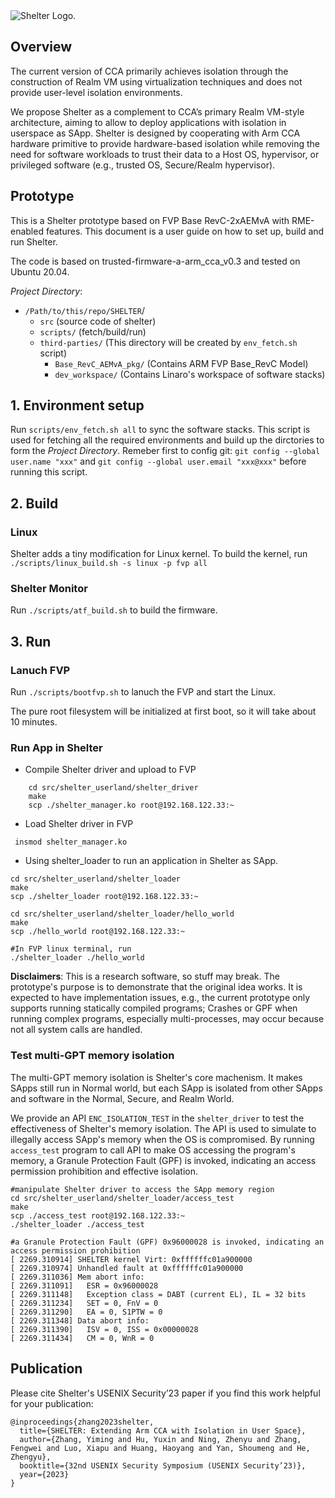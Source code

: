<picture>
    <source media="(prefers-color-scheme: light)" srcset="./figures/title.png 1x">
    <img alt="Shelter Logo." src="./figures/title.png 1x">
</picture>

## Overview

The current version of CCA primarily achieves isolation through the construction of Realm VM using virtualization techniques and does not provide user-level isolation environments.

We propose Shelter as a complement to CCA’s primary Realm VM-style architecture, aiming to allow to deploy applications with isolation in userspace as SApp. Shelter is designed by cooperating with Arm CCA hardware primitive to provide hardware-based isolation while removing the need for software workloads to trust their data to a Host OS, hypervisor, or privileged software (e.g., trusted OS, Secure/Realm hypervisor).
## Prototype

This is a Shelter prototype based on FVP Base RevC-2xAEMvA with RME-enabled features. This document is a user guide on how to set up, build and run Shelter.
	
The code is based on trusted-firmware-a-arm_cca_v0.3 and tested on Ubuntu 20.04.

*Project Directory*:
- `/Path/to/this/repo/SHELTER`/
  - `src` (source code of shelter)
  - `scripts/` (fetch/build/run)
  - `third-parties/` (This directory will be created by `env_fetch.sh` script)
    - `Base_RevC_AEMvA_pkg/` (Contains ARM FVP Base_RevC Model)
    - `dev_workspace/` (Contains Linaro's workspace of software stacks)

## 1. Environment setup

Run `scripts/env_fetch.sh all` to sync the software stacks. This script is used for fetching all the required environments and build up the dirctories to form the *Project Directory*. Remeber first to config git: `git config --global user.name "xxx"` and `git config --global user.email "xxx@xxx"` before running this script.
   
## 2. Build

### Linux

Shelter adds a tiny modification for Linux kernel. To build the kernel, run `./scripts/linux_build.sh -s linux -p fvp all`


### Shelter Monitor

Run `./scripts/atf_build.sh` to build the firmware.

## 3. Run

### Lanuch FVP

Run `./scripts/bootfvp.sh` to lanuch the FVP and start the Linux.

The pure root filesystem will be initialized at first boot, so it will take about 10 minutes.

### Run App in Shelter 

- Compile Shelter driver and upload to FVP
```shell
    cd src/shelter_userland/shelter_driver
    make
    scp ./shelter_manager.ko root@192.168.122.33:~
```
- Load Shelter driver in FVP

```
 insmod shelter_manager.ko
```


- Using shelter_loader to run an application in Shelter as SApp. 

```shell
cd src/shelter_userland/shelter_loader
make
scp ./shelter_loader root@192.168.122.33:~

cd src/shelter_userland/shelter_loader/hello_world
make
scp ./hello_world root@192.168.122.33:~

#In FVP linux terminal, run 
./shelter_loader ./hello_world
```

**Disclaimers**: This is a research software, so stuff may break. The prototype's purpose is to demonstrate that the original idea works. It is expected to have implementation issues, e.g., the current prototype only supports running statically compiled programs;
Crashes or GPF when running complex programs, especially multi-processes, may occur because not all system calls are handled.

### Test multi-GPT memory isolation 
The multi-GPT memory isolation is Shelter's core machenism. It makes SApps still run in Normal world, but each SApp is isolated from other SApps and software in the Normal, Secure, and Realm World.

We provide an API `ENC_ISOLATION_TEST` in the `shelter_driver` to test the effectiveness of Shelter's memory isolation. The API is used to simulate to illegally access SApp's memory when the OS is compromised. By running `access_test` program to call API to make OS accessing the program's memory, a Granule Protection Fault (GPF) is invoked, indicating an access permission prohibition and effective isolation.

```shell
#manipulate Shelter driver to access the SApp memory region
cd src/shelter_userland/shelter_loader/access_test
make
scp ./access_test root@192.168.122.33:~
./shelter_loader ./access_test

#a Granule Protection Fault (GPF) 0x96000028 is invoked, indicating an access permission prohibition
[ 2269.310914] SHELTER kernel Virt: 0xffffffc01a900000
[ 2269.310974] Unhandled fault at 0xffffffc01a900000
[ 2269.311036] Mem abort info:
[ 2269.311091]   ESR = 0x96000028
[ 2269.311148]   Exception class = DABT (current EL), IL = 32 bits
[ 2269.311234]   SET = 0, FnV = 0
[ 2269.311290]   EA = 0, S1PTW = 0
[ 2269.311348] Data abort info:
[ 2269.311390]   ISV = 0, ISS = 0x00000028
[ 2269.311434]   CM = 0, WnR = 0
```

## Publication
Please cite Shelter's USENIX Security’23 paper if you find this work helpful for your publication:
```
@inproceedings{zhang2023shelter,
  title={SHELTER: Extending Arm CCA with Isolation in User Space},
  author={Zhang, Yiming and Hu, Yuxin and Ning, Zhenyu and Zhang, Fengwei and Luo, Xiapu and Huang, Haoyang and Yan, Shoumeng and He, Zhengyu},
  booktitle={32nd USENIX Security Symposium (USENIX Security’23)},
  year={2023}
}
```







